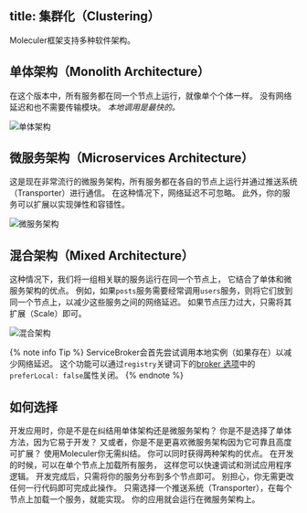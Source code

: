 title: 集群化（Clustering）
---
Moleculer框架支持多种软件架构。

## 单体架构（Monolith Architecture）
在这个版本中，所有服务都在同一个节点上运行，就像单个个体一样。 没有网络延迟和也不需要传输模块。 _本地调用是最快的。_

![单体架构](assets/architectures/monolith.svg)

## 微服务架构（Microservices Architecture）
这是现在非常流行的微服务架构，所有服务都在各自的节点上运行并通过推送系统（Transporter）进行通信。 在这种情况下，网络延迟不可忽略。 此外，你的服务可以扩展以实现弹性和容错性。

![微服务架构](assets/architectures/microservices.svg)

## 混合架构（Mixed Architecture）
这种情况下，我们将一组相关联的服务运行在同一个节点上， 它结合了单体和微服务架构的优点。 例如，如果`posts`服务需要经常调用`users`服务，则将它们放到同一个节点上，以减少这些服务之间的网络延迟。 如果节点压力过大，只需将其扩展（Scale）即可。

![混合架构](assets/architectures/mixed.svg)

{% note info Tip %}
ServiceBroker会首先尝试调用本地实例（如果存在）以减少网络延迟。 这个功能可以通过`registry`关键词下的[broker 选项](configuration.html#Broker-options)中的`preferLocal: false`属性关闭。
{% endnote %}

## 如何选择
开发应用时，你是不是在纠结用单体架构还是微服务架构？ 你是不是选择了单体方法，因为它易于开发？ 又或者，你是不是更喜欢微服务架构因为它可靠且高度可扩展？ 使用Moleculer你无需纠结。 你可以同时获得两种架构的优点。 在开发的时候，可以在单个节点上加载所有服务， 这样您可以快速调试和测试应用程序逻辑。 开发完成后，只需将你的服务分布到多个节点即可。 别担心，你无需更改任何一行代码即可完成此操作。 只需选择一个推送系统（Transporter），在每个节点上加载一个服务，就能实现。 你的应用就会运行在微服务架构上。